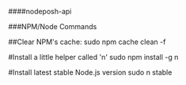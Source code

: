####nodeposh-api

###NPM/Node Commands


##Clear NPM's cache:
sudo npm cache clean -f

#Install a little helper called 'n'
sudo npm install -g n

#Install latest stable Node.js version
sudo n stable